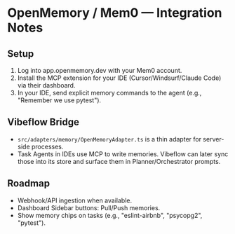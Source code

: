 # OpenMemory / Mem0 — Integration Notes

## Setup
1) Log into app.openmemory.dev with your Mem0 account.
2) Install the MCP extension for your IDE (Cursor/Windsurf/Claude Code) via their dashboard.
3) In your IDE, send explicit memory commands to the agent (e.g., "Remember we use pytest").

## Vibeflow Bridge
- `src/adapters/memory/OpenMemoryAdapter.ts` is a thin adapter for server-side processes.
- Task Agents in IDEs use MCP to write memories. Vibeflow can later sync those into its store and surface them in Planner/Orchestrator prompts.

## Roadmap
- Webhook/API ingestion when available.
- Dashboard Sidebar buttons: Pull/Push memories.
- Show memory chips on tasks (e.g., "eslint-airbnb", "psycopg2", "pytest").
